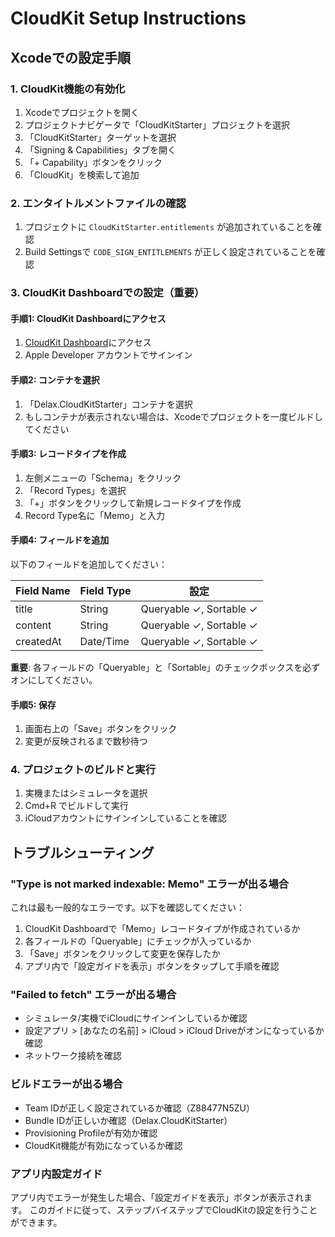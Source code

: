 # CloudKit Setup Instructions

## Xcodeでの設定手順

### 1. CloudKit機能の有効化
1. Xcodeでプロジェクトを開く
2. プロジェクトナビゲータで「CloudKitStarter」プロジェクトを選択
3. 「CloudKitStarter」ターゲットを選択
4. 「Signing & Capabilities」タブを開く
5. 「+ Capability」ボタンをクリック
6. 「CloudKit」を検索して追加

### 2. エンタイトルメントファイルの確認
1. プロジェクトに `CloudKitStarter.entitlements` が追加されていることを確認
2. Build Settingsで `CODE_SIGN_ENTITLEMENTS` が正しく設定されていることを確認

### 3. CloudKit Dashboardでの設定（重要）

#### 手順1: CloudKit Dashboardにアクセス
1. [CloudKit Dashboard](https://icloud.developer.apple.com/dashboard)にアクセス
2. Apple Developer アカウントでサインイン

#### 手順2: コンテナを選択
1. 「Delax.CloudKitStarter」コンテナを選択
2. もしコンテナが表示されない場合は、Xcodeでプロジェクトを一度ビルドしてください

#### 手順3: レコードタイプを作成
1. 左側メニューの「Schema」をクリック
2. 「Record Types」を選択
3. 「+」ボタンをクリックして新規レコードタイプを作成
4. Record Type名に「Memo」と入力

#### 手順4: フィールドを追加
以下のフィールドを追加してください：

| Field Name | Field Type | 設定 |
|------------|------------|------|
| title | String | Queryable ✓, Sortable ✓ |
| content | String | Queryable ✓, Sortable ✓ |
| createdAt | Date/Time | Queryable ✓, Sortable ✓ |

**重要**: 各フィールドの「Queryable」と「Sortable」のチェックボックスを必ずオンにしてください。

#### 手順5: 保存
1. 画面右上の「Save」ボタンをクリック
2. 変更が反映されるまで数秒待つ

### 4. プロジェクトのビルドと実行
1. 実機またはシミュレータを選択
2. Cmd+R でビルドして実行
3. iCloudアカウントにサインインしていることを確認

## トラブルシューティング

### "Type is not marked indexable: Memo" エラーが出る場合
これは最も一般的なエラーです。以下を確認してください：
1. CloudKit Dashboardで「Memo」レコードタイプが作成されているか
2. 各フィールドの「Queryable」にチェックが入っているか
3. 「Save」ボタンをクリックして変更を保存したか
4. アプリ内で「設定ガイドを表示」ボタンをタップして手順を確認

### "Failed to fetch" エラーが出る場合
- シミュレータ/実機でiCloudにサインインしているか確認
- 設定アプリ > [あなたの名前] > iCloud > iCloud Driveがオンになっているか確認
- ネットワーク接続を確認

### ビルドエラーが出る場合
- Team IDが正しく設定されているか確認（Z88477N5ZU）
- Bundle IDが正しいか確認（Delax.CloudKitStarter）
- Provisioning Profileが有効か確認
- CloudKit機能が有効になっているか確認

### アプリ内設定ガイド
アプリ内でエラーが発生した場合、「設定ガイドを表示」ボタンが表示されます。
このガイドに従って、ステップバイステップでCloudKitの設定を行うことができます。